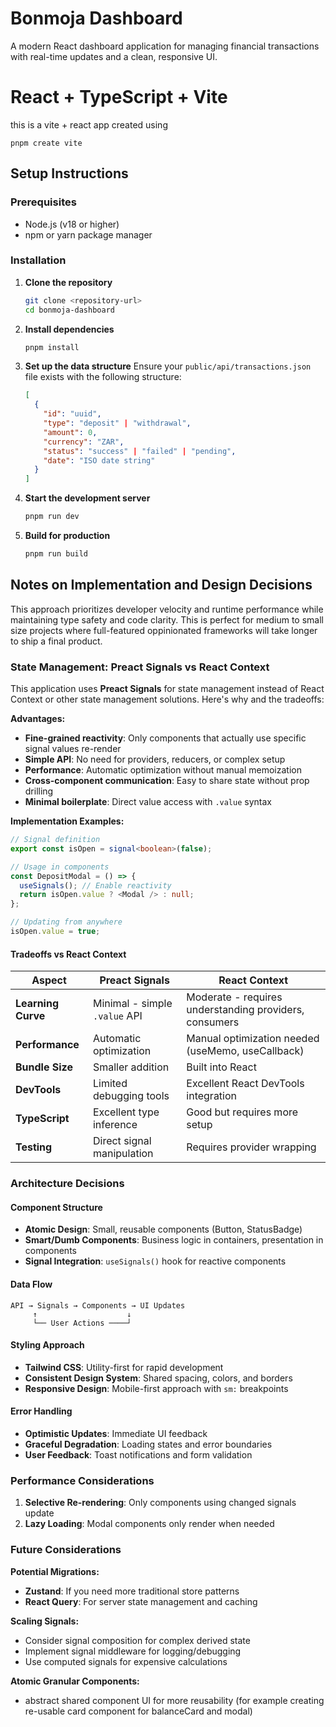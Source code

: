 # Bonmoja Dashboard

A modern React dashboard application for managing financial transactions with real-time updates and a clean, responsive UI.

# React + TypeScript + Vite

this is a vite + react app created using

```
pnpm create vite
```


## Setup Instructions

### Prerequisites
- Node.js (v18 or higher)
- npm or yarn package manager

### Installation

1. **Clone the repository**
   ```bash
   git clone <repository-url>
   cd bonmoja-dashboard
   ```

2. **Install dependencies**
   ```bash
   pnpm install
   ```

3. **Set up the data structure**
   Ensure your `public/api/transactions.json` file exists with the following structure:
   ```json
   [
     {
       "id": "uuid",
       "type": "deposit" | "withdrawal",
       "amount": 0,
       "currency": "ZAR",
       "status": "success" | "failed" | "pending",
       "date": "ISO date string"
     }
   ]
   ```

4. **Start the development server**
   ```bash
   pnpm run dev
   ```

5. **Build for production**
   ```bash
   pnpm run build
   ```

## Notes on Implementation and Design Decisions

This approach prioritizes developer velocity and runtime performance while maintaining type safety and code clarity. This is perfect for medium to small size projects where full-featured oppinionated frameworks will take longer to ship a final product.

### State Management: Preact Signals vs React Context

This application uses **Preact Signals** for state management instead of React Context or other state management solutions. Here's why and the tradeoffs:

**Advantages:**
- **Fine-grained reactivity**: Only components that actually use specific signal values re-render
- **Simple API**: No need for providers, reducers, or complex setup
- **Performance**: Automatic optimization without manual memoization
- **Cross-component communication**: Easy to share state without prop drilling
- **Minimal boilerplate**: Direct value access with `.value` syntax

**Implementation Examples:**
```typescript
// Signal definition
export const isOpen = signal<boolean>(false);

// Usage in components
const DepositModal = () => {
  useSignals(); // Enable reactivity
  return isOpen.value ? <Modal /> : null;
};

// Updating from anywhere
isOpen.value = true;
```

#### Tradeoffs vs React Context

| Aspect | Preact Signals | React Context |
|--------|----------------|---------------|
| **Learning Curve** | Minimal - simple `.value` API | Moderate - requires understanding providers, consumers |
| **Performance** | Automatic optimization | Manual optimization needed (useMemo, useCallback) |
| **Bundle Size** | Smaller addition | Built into React |
| **DevTools** | Limited debugging tools | Excellent React DevTools integration |
| **TypeScript** | Excellent type inference | Good but requires more setup |
| **Testing** | Direct signal manipulation | Requires provider wrapping |

### Architecture Decisions

#### Component Structure
- **Atomic Design**: Small, reusable components (Button, StatusBadge)
- **Smart/Dumb Components**: Business logic in containers, presentation in components
- **Signal Integration**: `useSignals()` hook for reactive components

#### Data Flow
```
API → Signals → Components → UI Updates
     ↑                    ↓
     └── User Actions ────┘
```

#### Styling Approach
- **Tailwind CSS**: Utility-first for rapid development
- **Consistent Design System**: Shared spacing, colors, and borders
- **Responsive Design**: Mobile-first approach with `sm:` breakpoints

#### Error Handling
- **Optimistic Updates**: Immediate UI feedback
- **Graceful Degradation**: Loading states and error boundaries
- **User Feedback**: Toast notifications and form validation

### Performance Considerations

1. **Selective Re-rendering**: Only components using changed signals update
2. **Lazy Loading**: Modal components only render when needed

### Future Considerations

**Potential Migrations:**
- **Zustand**: If you need more traditional store patterns
- **React Query**: For server state management and caching

**Scaling Signals:**
- Consider signal composition for complex derived state
- Implement signal middleware for logging/debugging
- Use computed signals for expensive calculations

**Atomic Granular Components:**
- abstract shared component UI for more reusability (for example creating re-usable card component for balanceCard and modal)
